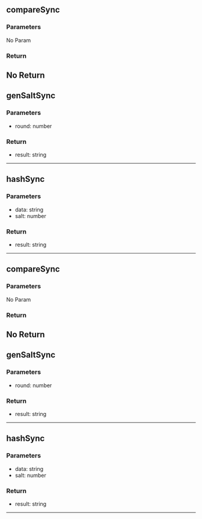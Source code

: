 ## compareSync
### Parameters
No Param
### Return
No Return
--------------------------------------------
## genSaltSync
### Parameters
- round: number

### Return
- result: string

--------------------------------------------
## hashSync
### Parameters
- data: string
- salt: number

### Return
- result: string

--------------------------------------------
## compareSync
### Parameters
No Param
### Return
No Return
--------------------------------------------
## genSaltSync
### Parameters
- round: number

### Return
- result: string

--------------------------------------------
## hashSync
### Parameters
- data: string
- salt: number

### Return
- result: string

--------------------------------------------
